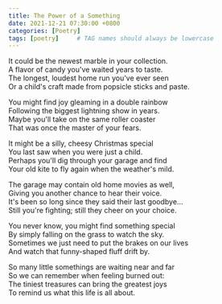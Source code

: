 ```yaml
---
title: The Power of a Something
date: 2021-12-21 07:30:00 +0800
categories: [Poetry]
tags: [poetry]     # TAG names should always be lowercase
---
```


It could be the newest marble in your collection.   
A flavor of candy you've waited years to taste.   
The longest, loudest home run you've ever seen   
Or a child's craft made from popsicle sticks and paste.   
   
   
You might find joy gleaming in a double rainbow   
Following the biggest lightning show in years.   
Maybe you'll take on the same roller coaster   
That was once the master of your fears.    
   
   
It might be a silly, cheesy Christmas special   
You last saw when you were just a child.   
Perhaps you'll dig through your garage and find   
Your old kite to fly again when the weather's mild.    
   
   
The garage may contain old home movies as well,   
Giving you another chance to hear their voice.   
It's been so long since they said their last goodbye...   
Still you're fighting; still they cheer on your choice.   
   
   
You never know, you might find something special   
By simply falling on the grass to watch the sky.    
Sometimes we just need to put the brakes on our lives   
And watch that funny-shaped fluff drift by.    
   
   
So many little somethings are waiting near and far   
So we can remember when feeling burned out:   
The tiniest treasures can bring the greatest joys   
To remind us what this life is all about.   

